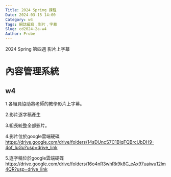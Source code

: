 ```yaml
---
Title: 2024 Spring 課程
Date: 2024-03-15 14:00
Category: w4
Tags: 網誌編寫﹐影片﹐字幕
Slug: cd2024-2a-w4
Author: Probe
---
```


2024 Spring 第四週 影片上字幕

<!-- PELICAN_END_SUMMARY -->

# 內容管理系統
## w4

1.各組員協助將老師的教學影片上字幕。

2.影片逐字稿產生

3.組長統整全部影片。

4.影片位於google雲端硬碟
https://drive.google.com/drive/folders/14sDUncS7C1BIqFQBrcUbDH9-4of_IuGu?usp=drive_link

5.逐字稿位於google雲端硬碟
https://drive.google.com/drive/folders/16o4nR3whRk9k8C_eAx97uaiwu12lm4QR?usp=drive_link